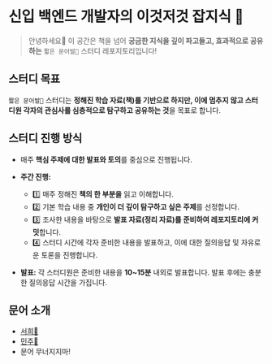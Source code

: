 # 신입 백엔드 개발자의 이것저것 잡지식 💭
> 안녕하세요👋 이 공간은 책을 넘어 **궁금한 지식을 깊이 파고들고, 효과적으로 공유하는** `짧은 문어발🐙` 스터디 레포지토리입니다!

## 스터디 목표

`짧은 문어발🐙` 스터디는 **정해진 학습 자료(책)를 기반으로 하지만, 이에 멈추지 않고 스터디원 각자의 관심사를 심층적으로 탐구하고 공유하는 것**을 목표로 합니다.


## 스터디 진행 방식

- 매주 **핵심 주제에 대한 발표와 토의**를 중심으로 진행됩니다.

- **주간 진행:**
  - 1️⃣ 매주 정해진 **책의 한 부분을** 읽고 이해합니다.
  - 2️⃣ 기본 학습 내용 중 **개인이 더 깊이 탐구하고 싶은 주제**를 선정합니다.
  - 3️⃣ 조사한 내용을 바탕으로 **발표 자료(정리 자료)를 준비하여 레포지토리에 커밋**합니다.
  - 4️⃣ 스터디 시간에 각자 준비한 내용을 발표하고, 이에 대한 질의응답 및 자유로운 토론을 진행합니다.
- **발표:** 각 스터디원은 준비한 내용을 **10~15분** 내외로 발표합니다. 발표 후에는 충분한 질의응답 시간을 가집니다.



## 문어 소개
- [서희🐙](https://github.com/seohee-P)
- [민주🐙](https://github.com/mango606)
- 문어 무너지지마!
